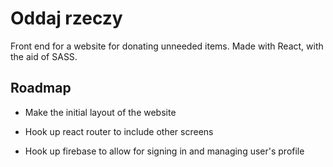 # Oddaj rzeczy

Front end for a website for donating unneeded items. Made with React, with the aid of SASS.

## Roadmap

- Make the initial layout of the website

- Hook up react router to include other screens

- Hook up firebase to allow for signing in and managing user's profile
